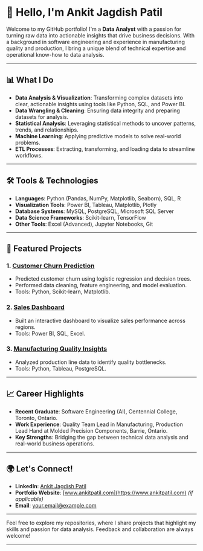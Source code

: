 # 👋 Hello, I'm Ankit Jagdish Patil

Welcome to my GitHub portfolio! I'm a **Data Analyst** with a passion for turning raw data into actionable insights that drive business decisions. With a background in software engineering and experience in manufacturing quality and production, I bring a unique blend of technical expertise and operational know-how to data analysis.

---

## 📊 What I Do

- **Data Analysis & Visualization**: Transforming complex datasets into clear, actionable insights using tools like Python, SQL, and Power BI.
- **Data Wrangling & Cleaning**: Ensuring data integrity and preparing datasets for analysis.
- **Statistical Analysis**: Leveraging statistical methods to uncover patterns, trends, and relationships.
- **Machine Learning**: Applying predictive models to solve real-world problems.
- **ETL Processes**: Extracting, transforming, and loading data to streamline workflows.

---

## 🛠️ Tools & Technologies

- **Languages**: Python (Pandas, NumPy, Matplotlib, Seaborn), SQL, R
- **Visualization Tools**: Power BI, Tableau, Matplotlib, Plotly
- **Database Systems**: MySQL, PostgreSQL, Microsoft SQL Server
- **Data Science Frameworks**: Scikit-learn, TensorFlow
- **Other Tools**: Excel (Advanced), Jupyter Notebooks, Git

---

## 🌟 Featured Projects

### 1. [Customer Churn Prediction](https://github.com/your-username/customer-churn-prediction)
- Predicted customer churn using logistic regression and decision trees.
- Performed data cleaning, feature engineering, and model evaluation.
- Tools: Python, Scikit-learn, Matplotlib.

### 2. [Sales Dashboard](https://github.com/your-username/sales-dashboard)
- Built an interactive dashboard to visualize sales performance across regions.
- Tools: Power BI, SQL, Excel.

### 3. [Manufacturing Quality Insights](https://github.com/your-username/manufacturing-quality-insights)
- Analyzed production line data to identify quality bottlenecks.
- Tools: Python, Tableau, PostgreSQL.

---

## 📈 Career Highlights

- **Recent Graduate**: Software Engineering (AI), Centennial College, Toronto, Ontario.
- **Work Experience**: Quality Team Lead in Manufacturing, Production Lead Hand at Molded Precision Components, Barrie, Ontario.
- **Key Strengths**: Bridging the gap between technical data analysis and real-world business operations.

---

## 🌍 Let's Connect!

- **LinkedIn**: [Ankit Jagdish Patil](https://www.linkedin.com/in/your-linkedin-handle)
- **Portfolio Website**: [www.ankitpatil.com](https://www.ankitpatil.com) *(if applicable)*
- **Email**: [your.email@example.com](mailto:your.email@example.com)

---

Feel free to explore my repositories, where I share projects that highlight my skills and passion for data analysis. Feedback and collaboration are always welcome!

---
